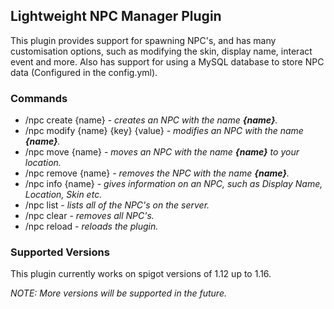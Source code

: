 ## Lightweight NPC Manager Plugin

This plugin provides support for spawning NPC's, and has many customisation options, such as modifying the skin, display name, interact event and more. Also has support for using a MySQL database to store NPC data (Configured in the config.yml).

### Commands
 - /npc create {name} - <i>creates an NPC with the name <b>{name}</b>.</i>
 - /npc modify {name} {key} {value} - <i>modifies an NPC with the name <b>{name}</b>.</i>
 - /npc move {name} - <i>moves an NPC with the name <b>{name}</b> to your location.</i>
 - /npc remove {name} - <i>removes the NPC with the name <b>{name}</b>.</i>
 - /npc info {name} - <i>gives information on an NPC, such as Display Name, Location, Skin etc.</i>
 - /npc list - <i>lists all of the NPC's on the server.</i>
 - /npc clear - <i>removes all NPC's.</i>
 - /npc reload - <i>reloads the plugin.</i>

### Supported Versions
This plugin currently works on spigot versions of 1.12 up to 1.16.

<i>NOTE: More versions will be supported in the future.</i>

